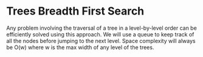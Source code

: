 # Trees Breadth First Search

Any problem involving the traversal of a tree in a level-by-level order can be efficiently solved using this approach. We will use a queue to keep track of all the nodes before jumping to the next level. Space complexity will always be O(w) where w is the max width of any level of the trees.
